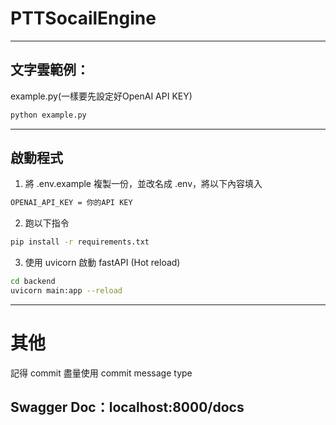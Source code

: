 # PTTSocailEngine
---
## 文字雲範例：
example.py(一樣要先設定好OpenAI API KEY)
```bash
python example.py
```
---
## 啟動程式
1. 將 .env.example 複製一份，並改名成 .env，將以下內容填入
``` bash
OPENAI_API_KEY = 你的API KEY
```
2. 跑以下指令
``` bash
pip install -r requirements.txt
```
3. 使用 uvicorn 啟動 fastAPI (Hot reload)
```bash
cd backend
uvicorn main:app --reload
```

---
# 其他
記得 commit 盡量使用 commit message type
## Swagger Doc：localhost:8000/docs